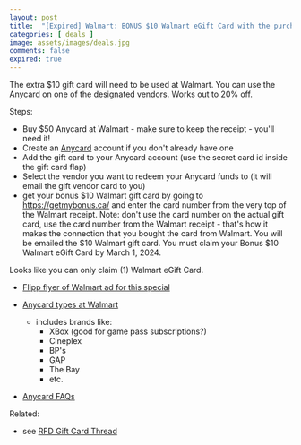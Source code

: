 ```yaml
---
layout: post
title:  "[Expired] Walmart: BONUS $10 Walmart eGift Card with the purchase of $50 in AnyCard gift cards until Feb 28th 2024"
categories: [ deals ]
image: assets/images/deals.jpg
comments: false
expired: true
---
```


The extra $10 gift card will need to be used at Walmart. You can use the Anycard on one of the designated vendors.  Works out to 20% off.

Steps:
- Buy $50 Anycard at Walmart - make sure to keep the receipt - you'll need it!
- Create an [Anycard](https://www.anycard.ca/choice/) account if you don't already have one
- Add the gift card to your Anycard account (use the secret card id inside the gift card flap)
- Select the vendor you want to redeem your Anycard funds to (it will email the gift vendor card to you)
- get your bonus $10 Walmart gift card by going to https://getmybonus.ca/ and enter the card number from the very top of the Walmart receipt. Note: don't use the card number on the actual gift card, use the card number from the Walmart receipt - that's how it makes the connection that you bought the card from Walmart.  You will be emailed the $10 Walmart gift card.  You must claim your Bonus $10 Walmart eGift Card by March 1, 2024.

Looks like you can only claim (1) Walmart eGift Card.

- [Flipp flyer of Walmart ad for this special](https://flipp.com/search/anycard)


- [Anycard types at Walmart](https://www.walmart.ca/en/search?q=anycard)
    - includes brands like:
        - XBox (good for game pass subscriptions?)
        - Cineplex
        - BP's
        - GAP
        - The Bay
        - etc.


- [Anycard FAQs](https://www.anycard.ca/choice/faq)


Related:
 - see [RFD Gift Card Thread](https://forums.redflagdeals.com/various-retailers-gift-cards-deals-discounts-2024-2666408/)